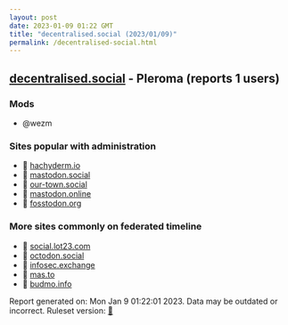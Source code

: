 ```yaml
---
layout: post
date: 2023-01-09 01:22 GMT
title: "decentralised.social (2023/01/09)"
permalink: /decentralised-social.html
---
```



## [decentralised.social](https://decentralised.social) - Pleroma (reports 1 users)

### Mods
 * @wezm

### Sites popular with administration

* 🐘 [hachyderm.io](/hachyderm-io.html)
* 🐘 [mastodon.social](/mastodon-social.html)
* 🐘 [our-town.social](/our-town-social.html)
* 🐘 [mastodon.online](/mastodon-online.html)
* 🐘 [fosstodon.org](/fosstodon-org.html)

### More sites commonly on federated timeline

* 🐘 [social.lot23.com](/social-lot23-com.html)
* 🐘 [octodon.social](/octodon-social.html)
* 🐘 [infosec.exchange](/infosec-exchange.html)
* 🐘 [mas.to](/mas-to.html)
* 🐘 [budmo.info](/budmo-info.html)

Report generated on: Mon Jan  9 01:22:01 2023. Data may be outdated or incorrect.
Ruleset version: [🏀](/version-basketball)
